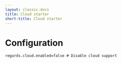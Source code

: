 ```yaml
---
layout: classic-docs
title: Cloud starter
short-title: Cloud starter
---
```


# Configuration

```properties
regards.cloud.enabled=false # Disable cloud support
```
